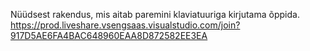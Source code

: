 Nüüdsest rakendus, mis aitab paremini klaviatuuriga kirjutama õppida.
https://prod.liveshare.vsengsaas.visualstudio.com/join?917D5AE6FA4BAC648960EAA8D872582EE3EA

